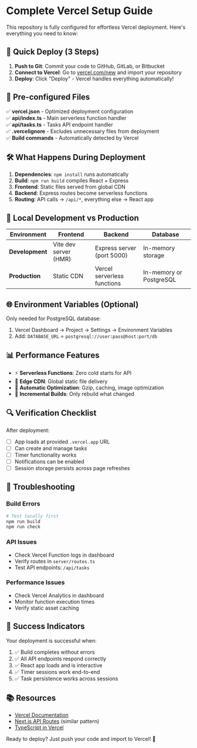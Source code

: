 # Complete Vercel Setup Guide

This repository is fully configured for effortless Vercel deployment. Here's everything you need to know:

## 🚀 Quick Deploy (3 Steps)

1. **Push to Git**: Commit your code to GitHub, GitLab, or Bitbucket
2. **Connect to Vercel**: Go to [vercel.com/new](https://vercel.com/new) and import your repository
3. **Deploy**: Click "Deploy" - Vercel handles everything automatically!

## 📁 Pre-configured Files

✅ **vercel.json** - Optimized deployment configuration  
✅ **api/index.ts** - Main serverless function handler  
✅ **api/tasks.ts** - Tasks API endpoint handler  
✅ **.vercelignore** - Excludes unnecessary files from deployment  
✅ **Build commands** - Automatically detected by Vercel  

## 🛠 What Happens During Deployment

1. **Dependencies**: `npm install` runs automatically
2. **Build**: `npm run build` compiles React + Express
3. **Frontend**: Static files served from global CDN
4. **Backend**: Express routes become serverless functions
5. **Routing**: API calls → `/api/*`, everything else → React app

## 🔧 Local Development vs Production

| Environment | Frontend | Backend | Database |
|-------------|----------|---------|----------|
| **Development** | Vite dev server (HMR) | Express server (port 5000) | In-memory storage |
| **Production** | Static CDN | Vercel serverless functions | In-memory or PostgreSQL |

## 🌐 Environment Variables (Optional)

Only needed for PostgreSQL database:

1. Vercel Dashboard → Project → Settings → Environment Variables
2. Add: `DATABASE_URL` = `postgresql://user:pass@host:port/db`

## 📊 Performance Features

- ⚡ **Serverless Functions**: Zero cold starts for API
- 🚀 **Edge CDN**: Global static file delivery
- 📱 **Automatic Optimization**: Gzip, caching, image optimization
- 🔄 **Incremental Builds**: Only rebuild what changed

## 🔍 Verification Checklist

After deployment:
- [ ] App loads at provided `.vercel.app` URL
- [ ] Can create and manage tasks
- [ ] Timer functionality works
- [ ] Notifications can be enabled
- [ ] Session storage persists across page refreshes

## 🐛 Troubleshooting

### Build Errors
```bash
# Test locally first
npm run build
npm run check
```

### API Issues
- Check Vercel Function logs in dashboard
- Verify routes in `server/routes.ts`
- Test API endpoints: `/api/tasks`

### Performance Issues
- Check Vercel Analytics in dashboard
- Monitor function execution times
- Verify static asset caching

## 🎯 Success Indicators

Your deployment is successful when:
1. ✅ Build completes without errors
2. ✅ All API endpoints respond correctly
3. ✅ React app loads and is interactive
4. ✅ Timer sessions work end-to-end
5. ✅ Task persistence works across sessions

## 📚 Resources

- [Vercel Documentation](https://vercel.com/docs)
- [Next.js API Routes](https://nextjs.org/docs/api-routes/introduction) (similar pattern)
- [TypeScript in Vercel](https://vercel.com/docs/functions/serverless-functions/supported-languages#typescript)

Ready to deploy? Just push your code and import to Vercel! 🎉